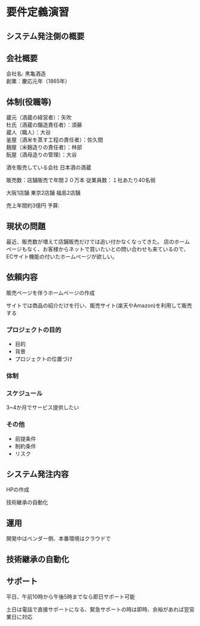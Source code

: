 # 要件定義演習

## システム発注側の概要

## 会社概要

会社名: 黒亀酒造  
創業：慶応元年（1865年）

## 体制(役職等)

蔵元（酒蔵の経営者）：矢吹  
杜氏（酒蔵の醸造責任者）：須藤  
蔵人（職人）：大谷  
釜屋（酒米を蒸す工程の責任者）：佐久間  
麹屋（米麹造りの責任者）：林部  
酛屋（酒母造りの管理）：大谷  

酒を販売している会社
日本酒の酒蔵

販売数：店舗販売で年間２０万本
従業員数：１社あたり40名弱

大阪1店舗
東京2店舗
福島2店舗

売上年間約3億円
予算:

## 現状の問題

最近、販売数が増えて店舗販売だけでは追い付かなくなってきた。
店のホームページもなく、お客様からネットで買いたいとの問い合わせも来ているので、ECサイト機能の付いたホームページが欲しい。

## 依頼内容

販売ページを伴うホームページの作成

サイトでは商品の紹介だけを行い、販売サイト(楽天やAmazon)を利用して販売する

### プロジェクトの目的

* 目的
* 背景
* プロジェクトの位置づけ

### 体制

### スケジュール

3~4か月でサービス提供したい

### その他

* 前提条件
* 制約条件
* リスク

## システム発注内容

HPの作成

技術継承の自動化

## 運用

開発中はベンダー側、本番環境はクラウドで

## 技術継承の自動化

## サポート

平日、午前10時から午後5時までなら即日サポート可能

土日は電話で直接サポートになる、緊急サポートの時は即時、余裕があれば翌営業日に対応
